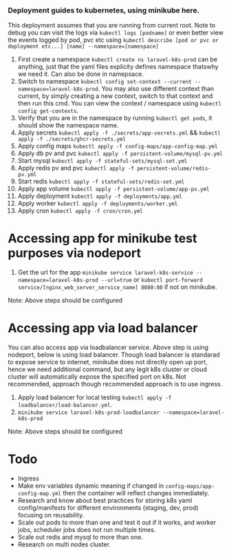 ### Deployment guides to kubernetes, using minikube here.

This deployment assumes that you are running from current root. Note to debug you can visit the logs via `kubectl logs [podname]` or even better
view the events logged by pod, pvc etc using `kubectl describe [pod or pvc or deployment etc...] [name] --namespace=[namespace]`

1. First create a namespace `kubectl create ns laravel-k8s-prod` can be anything, just that the yaml files explicity defines namespace thatswhy we need it. Can also be done in namepsace.
2. Switch to namespace `kubectl config set-context --current --namespace=laravel-k8s-prod`. You may also use different context than current, by simply creating a new context, switch to that context and then run this cmd. You can view the context / namespace using `kubectl config get-contexts`.
3. Verify that you are in the namespace by running `kubectl get pods`, it should show the namespace name.
4. Apply secrets `kubectl apply -f ./secrets/app-secrets.yml` && `kubectl apply -f ./secrets/ghcr-secrets.yml`
5. Apply config maps `kubectl apply -f config-maps/app-config-map.yml`
6. Apply db pv and pvc `kubectl apply -f persistent-volume/mysql-pv.yml`
7. Start mysql `kubectl apply -f stateful-sets/mysql-set.yml`
8. Apply redis pv and pvc `kubectl apply -f persistent-volume/redis-pv.yml`
9. Start redis `kubectl apply -f stateful-sets/redis-set.yml`
10. Apply app volume `kubectl apply -f persistent-volume/app-pv.yml`
11. Apply deployment `kubectl apply -f deployments/app.yml`
12. Apply worker `kubectl apply -f deployments/worker.yml`
13. Apply cron `kubectl apply -f cron/cron.yml`

# Accessing app for minikube test purposes via nodeport

1. Get the url for the app `minikube service laravel-k8s-service --namespace=laravel-k8s-prod --url=true` or `kubectl port-forward service/[nginx_web_server_service_name] 8080:80` if not on minikube.

Note: Above steps should be configured

# Accessing app via load balancer

You can also access app via loadbalancer service. Above step is using nodeport, below is using load balancer. Though load balancer is standarad
to expose service to internet, minikube does not directly open up port, hence we need additional command, but any legit k8s cluster or cloud cluster
will automatically expose the specified port on k8s. Not recommended, approach though recommended approach is to use ingress.

1. Apply load balancer for local testing `kubectl apply -f loadbalancer/load-balancer.yml`.
2. `minikube service laravel-k8s-prod-loadbalancer --namespace=laravel-k8s-prod`

Note: Above steps should be configured

# Todo

-   Ingress
-   Make env variables dynamic meaning if changed in `config-maps/app-config-map.yml` then the container will reflect changes immediately.
-   Research and know about best practices for storing k8s yaml config/manifests for different environments (staging, dev, prod) focusing on reusability.
-   Scale out pods to more than one and test it out if it works, and worker jobs, scheduler jobs does not run multiple times.
-   Scale out redis and mysql to more than one.
-   Research on multi nodes cluster.
